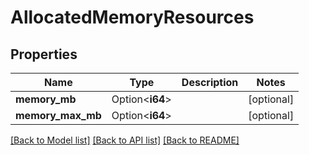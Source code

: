 # AllocatedMemoryResources

## Properties

Name | Type | Description | Notes
------------ | ------------- | ------------- | -------------
**memory_mb** | Option<**i64**> |  | [optional]
**memory_max_mb** | Option<**i64**> |  | [optional]

[[Back to Model list]](../README.md#documentation-for-models) [[Back to API list]](../README.md#documentation-for-api-endpoints) [[Back to README]](../README.md)


